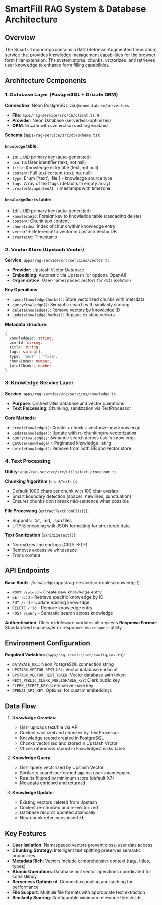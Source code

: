 # SmartFill RAG System & Database Architecture

## Overview
The SmartFill monorepo contains a RAG (Retrieval-Augmented Generation) service that provides knowledge management capabilities for the browser form filler extension. The system stores, chunks, vectorizes, and retrieves user knowledge to enhance form filling capabilities.

## Architecture Components

### 1. Database Layer (PostgreSQL + Drizzle ORM)

**Connection**: Neon PostgreSQL via `@neondatabase/serverless`
- **File**: `apps/rag-service/src/db/client.ts:9`
- **Provider**: Neon Database (serverless-optimized)
- **ORM**: Drizzle with connection caching enabled

**Schema** (`apps/rag-service/src/db/schema.ts`):

#### `knowledge` table:
- `id`: UUID primary key (auto-generated)
- `userId`: User identifier (text, not null) 
- `title`: Knowledge entry title (text, not null)
- `content`: Full text content (text, not null)
- `type`: Enum ['text', 'file'] - knowledge source type
- `tags`: Array of text tags (defaults to empty array)
- `createdAt`/`updatedAt`: Timestamps with timezone

#### `knowledgeChunks` table:
- `id`: UUID primary key (auto-generated)
- `knowledgeId`: Foreign key to knowledge table (cascading delete)
- `content`: Chunk text content
- `chunkIndex`: Index of chunk within knowledge entry
- `vectorId`: Reference to vector in Upstash Vector DB
- `createdAt`: Timestamp

### 2. Vector Store (Upstash Vector)

**Service**: `apps/rag-service/src/services/vector.ts`
- **Provider**: Upstash Vector Database
- **Embedding**: Automatic via Upstash (or optional OpenAI)
- **Organization**: User-namespaced vectors for data isolation

**Key Operations**:
- `upsertKnowledgeChunks()`: Store vectorized chunks with metadata
- `queryKnowledge()`: Semantic search with similarity scoring
- `deleteKnowledge()`: Remove vectors by knowledge ID
- `updateKnowledgeChunks()`: Replace existing vectors

**Metadata Structure**:
```typescript
{
  knowledgeId: string,
  userId: string, 
  title: string,
  tags: string[],
  type: 'text' | 'file',
  chunkIndex: number,
  totalChunks: number
}
```

### 3. Knowledge Service Layer

**Service**: `apps/rag-service/src/services/knowledge.ts`
- **Purpose**: Orchestrates database and vector operations
- **Text Processing**: Chunking, sanitization via TextProcessor

**Core Methods**:
- `createKnowledge()`: Create + chunk + vectorize new knowledge
- `updateKnowledge()`: Update with re-chunking/re-vectorization  
- `queryKnowledge()`: Semantic search across user's knowledge
- `getUserKnowledge()`: Paginated knowledge listing
- `deleteKnowledge()`: Remove from both DB and vector store

### 4. Text Processing

**Utility**: `apps/rag-service/src/utils/text-processor.ts`

**Chunking Algorithm** (`chunkText()`):
- Default: 1000 chars per chunk with 100 char overlap
- Smart boundary detection (spaces, newlines, punctuation)
- Ensures chunks don't break mid-sentence when possible

**File Processing** (`extractTextFromFile()`):
- Supports: .txt, .md, .json files
- UTF-8 encoding with JSON formatting for structured data

**Text Sanitization** (`sanitizeText()`):
- Normalizes line endings (CRLF → LF)
- Removes excessive whitespace
- Trims content

## API Endpoints

**Base Route**: `/knowledge` (apps/rag-service/src/routes/knowledge/)

- `POST /upload` - Create new knowledge entry
- `GET /:id` - Retrieve specific knowledge by ID
- `PUT /:id` - Update existing knowledge 
- `DELETE /:id` - Remove knowledge entry
- `POST /query` - Semantic search across knowledge

**Authentication**: Clerk middleware validates all requests
**Response Format**: Standardized success/error responses via `response` utility

## Environment Configuration

**Required Variables** (`apps/rag-service/src/config/env.ts`):
- `DATABASE_URL`: Neon PostgreSQL connection string
- `UPSTASH_VECTOR_REST_URL`: Vector database endpoint
- `UPSTASH_VECTOR_REST_TOKEN`: Vector database auth token  
- `NEXT_PUBLIC_CLERK_PUBLISHABLE_KEY`: Clerk public key
- `CLERK_SECRET_KEY`: Clerk server-side key
- `OPENAI_API_KEY`: Optional for custom embeddings

## Data Flow

1. **Knowledge Creation**:
   - User uploads text/file via API
   - Content sanitized and chunked by TextProcessor
   - Knowledge record created in PostgreSQL
   - Chunks vectorized and stored in Upstash Vector
   - Chunk references stored in knowledgeChunks table

2. **Knowledge Query**:
   - User query vectorized by Upstash Vector
   - Similarity search performed against user's namespace
   - Results filtered by minimum score (default 0.7)
   - Metadata enriched and returned

3. **Knowledge Update**:
   - Existing vectors deleted from Upstash
   - Content re-chunked and re-vectorized
   - Database records updated atomically
   - New chunk references inserted

## Key Features

- **User Isolation**: Namespaced vectors prevent cross-user data access
- **Chunking Strategy**: Intelligent text splitting preserves semantic boundaries  
- **Metadata Rich**: Vectors include comprehensive context (tags, titles, types)
- **Atomic Operations**: Database and vector operations coordinated for consistency
- **Serverless Optimized**: Connection pooling and caching for performance
- **File Support**: Multiple file formats with appropriate text extraction
- **Similarity Scoring**: Configurable minimum relevance thresholds